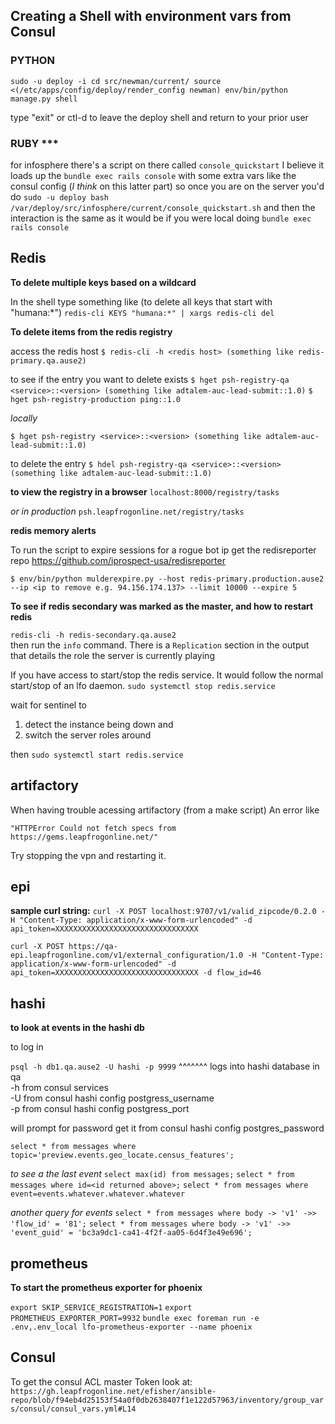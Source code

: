 ---
---
## Creating a Shell with environment vars from Consul
### PYTHON

`sudo -u deploy -i
cd src/newman/current/
source <(/etc/apps/config/deploy/render_config newman)
env/bin/python manage.py shell`

type "exit" or ctl-d to leave the deploy shell and return to your prior user

###  RUBY ***

for infosphere
there's a script on there called `console_quickstart`
I believe it loads up the `bundle exec rails console` with some extra vars like the consul config (_I think_ on this latter part)
so once you are on the server you'd do `sudo -u deploy bash /var/deploy/src/infosphere/current/console_quickstart.sh`
and then the interaction is the same as it would be if you were local doing `bundle exec rails console`



## Redis

**To delete multiple keys based on a wildcard**

In the shell type something like (to delete all keys that start with "humana:*")
`redis-cli KEYS "humana:*" | xargs redis-cli del`

**To delete items from the redis registry**

access the redis host
`$ redis-cli -h <redis host> (something like redis-primary.qa.ause2)`

to see if the entry you want to delete exists
`$ hget psh-registry-qa <service>::<version> (something like adtalem-auc-lead-submit::1.0)`
`$ hget psh-registry-production ping::1.0`

*locally*

`$ hget psh-registry <service>::<version> (something like adtalem-auc-lead-submit::1.0)`

to delete the entry
`$ hdel psh-registry-qa <service>::<version> (something like adtalem-auc-lead-submit::1.0)`

**to view the registry in a browser**
`localhost:8000/registry/tasks`

*or in production*
`psh.leapfrogonline.net/registry/tasks`

**redis memory alerts**

To run the script to expire sessions for a rogue bot ip
get the redisreporter repo https://github.com/iprospect-usa/redisreporter

`$ env/bin/python mulderexpire.py --host redis-primary.production.ause2 --ip <ip to remove e.g. 94.156.174.137> --limit 10000 --expire 5`

**To see if redis secondary was marked as the master, and how to restart redis**

`redis-cli -h redis-secondary.qa.ause2`  
then run the `info` command. 
There is a `Replication` section in the output that details the role the server is currently playing

If you have access to start/stop the redis service. It would follow the normal start/stop of an lfo daemon.
`sudo systemctl stop redis.service`

wait for sentinel to
 
1. detect the instance being down and 
2. switch the server roles around

then 
`sudo systemctl start redis.service`

## artifactory

When having trouble acessing artifactory (from a make script) An error like

`"HTTPError Could not fetch specs from https://gems.leapfrogonline.net/"`

Try stopping the vpn and restarting it.


## epi
**sample curl string:**
`curl -X POST localhost:9707/v1/valid_zipcode/0.2.0 -H "Content-Type: application/x-www-form-urlencoded" -d api_token=XXXXXXXXXXXXXXXXXXXXXXXXXXXXXXXX`

`curl -X POST https://qa-epi.leapfrogonline.com/v1/external_configuration/1.0 -H "Content-Type: application/x-www-form-urlencoded" -d api_token=XXXXXXXXXXXXXXXXXXXXXXXXXXXXXXXX -d flow_id=46`

## hashi

**to look at events in the hashi db**

to log in

`psql -h db1.qa.ause2 -U hashi -p 9999`
^^^^^^^ logs into hashi database in qa  
-h from consul services  
-U from consul hashi config postgress_username  
-p from consul hashi config postgress\_port  

will prompt for password get it from
consul hashi config postgres\_password

`select * from messages where topic='preview.events.geo_locate.census_features';`

*to see a the last event*
`select max(id) from messages;`
`select * from messages where id=<id returned above>;`
`select * from messages where event=events.whatever.whatever.whatever`

*another query for events*
`select * from messages where body -> 'v1' ->> 'flow_id' = '81';`
`select * from messages where body -> 'v1' ->> 'event_guid' = 'bc3a9dc1-ca41-4f2f-aa05-6d4f3e49e696';`


## prometheus
**To start the prometheus exporter for phoenix**

`export SKIP_SERVICE_REGISTRATION=1`
`export PROMETHEUS_EXPORTER_PORT=9932`
`bundle exec foreman run -e .env,.env_local lfo-prometheus-exporter --name phoenix`

## Consul
To get the consul ACL master Token look at:
`https://gh.leapfrogonline.net/efisher/ansible-repo/blob/f94eb4d25153f54a0f0db2638407f1e122d57963/inventory/group_vars/consul/consul_vars.yml#L14`
